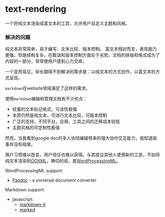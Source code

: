 # text-rendering

一个将纯文本渲染成富文本的工具，允许用户自定义主题和风格。

### 解决的问题

纯文本非常简单，易于编写、文本比较、版本控制。
富文本相对而言，表现能力更强，但是结构复杂，在甄误和版本控制方面处于劣势。文档的排版和格式成为了内容的一部分，常常使用户感到心力交瘁。

一个显而易见，却长期得不到解决的需求是：以纯文本的方式创作，以富文本的方式呈现。

`markdown`在website领域满足了这样的需求。

使用`markdown`编辑和管理文档有不少优点：

- 轻量的文本标记格式，可读性极强
- 本质仍然是纯文本，可进行文本比较，可版本控制
- 广泛的支持，不同平台，应用，工具之间的迁移成本较低
- 主题风格的可定制性极强

然而，当我看到google doc的多人协同编辑带来的强大协作交互能力，我知道故事并没有结束。

用户习惯难以改变，用户信任也难以获得。与其提议其他人使用新的工具，不如将纯文本渲染到[OOXML](http://officeopenxml.com/)，确切的说，是[WordProcessingML](http://officeopenxml.com/anatomyofOOXML.php)。

WordProcessingML support:

- [Pandoc](https://pandoc.org/) - a universal document converter

Markdown support:

* javascript:
  - [markdown-it](https://github.com/markdown-it/markdown-it)
  - [marked](https://github.com/markedjs/marked)
